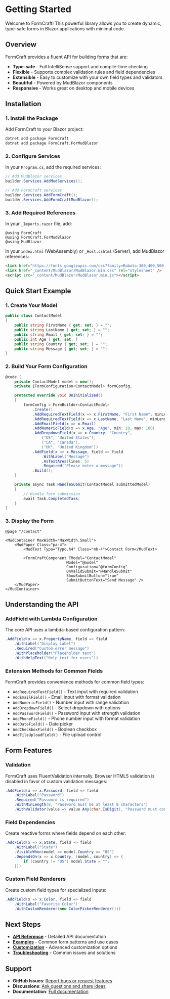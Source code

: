 # Getting Started

Welcome to FormCraft! This powerful library allows you to create dynamic, type-safe forms in Blazor applications with minimal code.

## Overview

FormCraft provides a fluent API for building forms that are:
- **Type-safe** - Full IntelliSense support and compile-time checking
- **Flexible** - Supports complex validation rules and field dependencies
- **Extensible** - Easy to customize with your own field types and validators
- **Beautiful** - Powered by MudBlazor components
- **Responsive** - Works great on desktop and mobile devices

## Installation

### 1. Install the Package

Add FormCraft to your Blazor project:

```bash
dotnet add package FormCraft
dotnet add package FormCraft.ForMudBlazor
```

### 2. Configure Services

In your `Program.cs`, add the required services:

```csharp
// Add MudBlazor services
builder.Services.AddMudServices();

// Add FormCraft services
builder.Services.AddFormCraft();
builder.Services.AddFormCraftMudBlazor();
```

### 3. Add Required References

In your `_Imports.razor` file, add:

```razor
@using FormCraft
@using FormCraft.ForMudBlazor
@using MudBlazor
```

In your `index.html` (WebAssembly) or `_Host.cshtml` (Server), add MudBlazor references:

```html
<link href="https://fonts.googleapis.com/css?family=Roboto:300,400,500,700&display=swap" rel="stylesheet" />
<link href="_content/MudBlazor/MudBlazor.min.css" rel="stylesheet" />
<script src="_content/MudBlazor/MudBlazor.min.js"></script>
```

## Quick Start Example

### 1. Create Your Model

```csharp
public class ContactModel
{
    public string FirstName { get; set; } = "";
    public string LastName { get; set; } = "";
    public string Email { get; set; } = "";
    public int Age { get; set; }
    public string Country { get; set; } = "";
    public string Message { get; set; } = "";
}
```

### 2. Build Your Form Configuration

```csharp
@code {
    private ContactModel model = new();
    private IFormConfiguration<ContactModel> formConfig;

    protected override void OnInitialized()
    {
        formConfig = FormBuilder<ContactModel>
            .Create()
            .AddRequiredTextField(x => x.FirstName, "First Name", minLength: 2)
            .AddRequiredTextField(x => x.LastName, "Last Name", minLength: 2)
            .AddEmailField(x => x.Email)
            .AddNumericField(x => x.Age, "Age", min: 18, max: 100)
            .AddDropdownField(x => x.Country, "Country",
                ("US", "United States"),
                ("CA", "Canada"),
                ("UK", "United Kingdom"))
            .AddField(x => x.Message, field => field
                .WithLabel("Message")
                .AsTextArea(lines: 5)
                .Required("Please enter a message"))
            .Build();
    }

    private async Task HandleSubmit(ContactModel submittedModel)
    {
        // Handle form submission
        await Task.CompletedTask;
    }
}
```

### 3. Display the Form

```razor
@page "/contact"

<MudContainer MaxWidth="MaxWidth.Small">
    <MudPaper Class="pa-4">
        <MudText Typo="Typo.h4" Class="mb-4">Contact Form</MudText>
        
        <FormCraftComponent TModel="ContactModel" 
                           Model="@model" 
                           Configuration="@formConfig"
                           OnValidSubmit="@HandleSubmit"
                           ShowSubmitButton="true"
                           SubmitButtonText="Send Message" />
    </MudPaper>
</MudContainer>
```

## Understanding the API

### AddField with Lambda Configuration

The core API uses a lambda-based configuration pattern:

```csharp
.AddField(x => x.PropertyName, field => field
    .WithLabel("Display Label")
    .Required("Custom error message")
    .WithPlaceholder("Placeholder text")
    .WithHelpText("Help text for users"))
```

### Extension Methods for Common Fields

FormCraft provides convenience methods for common field types:

- `AddRequiredTextField()` - Text input with required validation
- `AddEmailField()` - Email input with format validation
- `AddNumericField()` - Number input with range validation
- `AddDropdownField()` - Select dropdown with options
- `AddPasswordField()` - Password input with strength validation
- `AddPhoneField()` - Phone number input with format validation
- `AddDateField()` - Date picker
- `AddCheckboxField()` - Boolean checkbox
- `AddFileUploadField()` - File upload control

## Form Features

### Validation

FormCraft uses FluentValidation internally. Browser HTML5 validation is disabled in favor of custom validation messages:

```csharp
.AddField(x => x.Password, field => field
    .WithLabel("Password")
    .Required("Password is required")
    .WithMinLength(8, "Password must be at least 8 characters")
    .WithValidator(value => value.Any(char.IsDigit), "Password must contain a number"))
```

### Field Dependencies

Create reactive forms where fields depend on each other:

```csharp
.AddField(x => x.State, field => field
    .WithLabel("State")
    .VisibleWhen(model => model.Country == "US")
    .DependsOn(x => x.Country, (model, country) => {
        if (country != "US") model.State = "";
    }))
```

### Custom Field Renderers

Create custom field types for specialized inputs:

```csharp
.AddField(x => x.Color, field => field
    .WithLabel("Favorite Color")
    .WithCustomRenderer(new ColorPickerRenderer()))
```

## Next Steps

- **[API Reference](/docs/api-reference)** - Detailed API documentation
- **[Examples](/docs/examples)** - Common form patterns and use cases
- **[Customization](/docs/customization)** - Advanced customization options
- **[Troubleshooting](/docs/troubleshooting)** - Common issues and solutions

## Support

- **GitHub Issues**: [Report bugs or request features](https://github.com/phmatray/FormCraft/issues)
- **Discussions**: [Ask questions and share ideas](https://github.com/phmatray/FormCraft/discussions)
- **Documentation**: [Full documentation](https://phmatray.github.io/FormCraft/)
